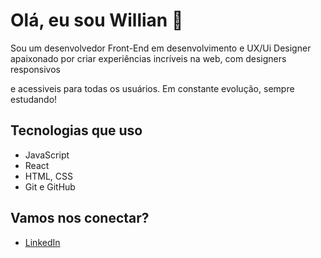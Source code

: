 # Olá, eu sou Willian 👋

Sou um desenvolvedor Front-End em desenvolvimento e UX/Ui Designer apaixonado por criar experiências incríveis na web, com designers responsivos

e acessiveis para todas os usuários. Em constante evolução, sempre estudando!

## Tecnologias que uso
- JavaScript
- React
- HTML, CSS
- Git e GitHub

## Vamos nos conectar? 
- [LinkedIn](www.linkedin.com/in/willian-moura-ux)

